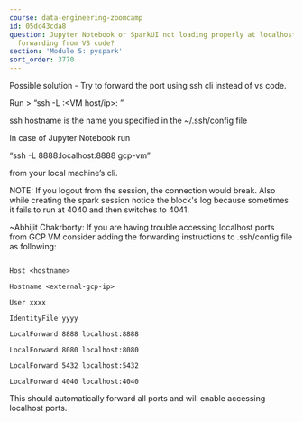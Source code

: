 ```yaml
---
course: data-engineering-zoomcamp
id: 05dc43cda8
question: Jupyter Notebook or SparkUI not loading properly at localhost after port
  forwarding from VS code?
section: 'Module 5: pyspark'
sort_order: 3770
---
```


Possible solution - Try to forward the port using ssh cli instead of vs code.

Run > “ssh -L <local port>:<VM host/ip>:<VM port> <ssh hostname>”

ssh hostname is the name you specified in the ~/.ssh/config file

In case of Jupyter Notebook run

“ssh -L 8888:localhost:8888 gcp-vm”

from your local machine’s cli.

NOTE: If you logout from the session, the connection would break. Also while creating the spark session notice the block's log because sometimes it fails to run at 4040 and then switches to 4041.

~Abhijit Chakrborty: If you are having trouble accessing localhost ports from GCP VM consider adding the forwarding instructions to .ssh/config file as following:

```

Host <hostname>

Hostname <external-gcp-ip>

User xxxx

IdentityFile yyyy

LocalForward 8888 localhost:8888

LocalForward 8080 localhost:8080

LocalForward 5432 localhost:5432

LocalForward 4040 localhost:4040

```

This should automatically forward all ports and will enable accessing localhost ports.

